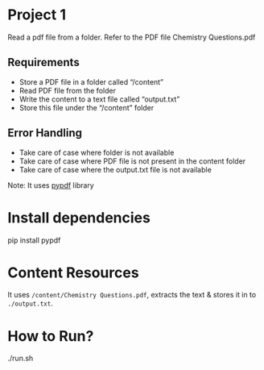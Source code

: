 # Project 1
Read a pdf file from a folder. Refer to the PDF file Chemistry Questions.pdf

## Requirements
* Store a PDF file in a folder called “/content”
* Read PDF file from the folder
* Write the content to a text file called “output.txt”
* Store this file under the “/content” folder

## Error Handling
* Take care of case where folder is not available
* Take care of case where PDF file is not present in the content folder
* Take care of case where the output.txt file is not available

Note: It uses [pypdf](https://github.com/py-pdf/pypdf) library

# Install dependencies
pip install pypdf

# Content Resources
It uses `/content/Chemistry Questions.pdf`, extracts the text  & stores it in to `./output.txt`.

# How to Run?
./run.sh
